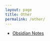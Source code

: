 ```yaml
---
layout: page
title: Other
permalink: /other/
---
```


* [Obsidian Notes](https://publish.obsidian.md/redconfetti)
